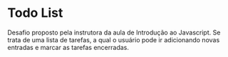 # Todo List

Desafio proposto pela instrutora da aula de Introdução ao Javascript. Se trata de uma lista de tarefas, a qual o usuário pode ir adicionando novas entradas e marcar as tarefas encerradas.